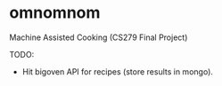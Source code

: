 omnomnom
========

Machine Assisted Cooking (CS279 Final Project)

TODO:
- Hit bigoven API for recipes (store results in mongo).
